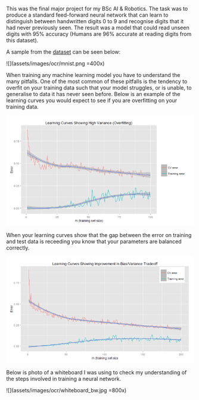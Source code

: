 This was the final major project for my BSc AI & Robotics. The task was to
produce a standard feed-forward neural network that can learn to distinguish
between handwritten digits 0 to 9 and recognise digits that it had never
previously seen. The result was a model that could read unseen digits with 95%
accuracy (Humans are 96% accurate at reading digits from this dataset).

A sample from the [dataset](http://yann.lecun.com/exdb/mnist/) can be seen
below:

![](assets/images/ocr/mnist.png =400x)

When training any machine learning model you have to understand the many
pitfalls. One of the most common of these pitfalls is the tendency to overfit
on your training data such that your model struggles, or is unable, to
generalise to data it has never seen before. Below is an example of the
learning curves you would expect to see if you are overfitting on your training
data.

![](assets/images/ocr/1-mnist_learning_curve-hi_variance.png)

When your learning curves show that the gap between the error on training and
test data is receeding you know that your parameters are balanced correctly.

![](assets/images/ocr/4-mnist_learning_curves-balance.png)

Below is photo of a whiteboard I was using to check my understanding of the
steps involved in training a neural network.

![](assets/images/ocr/whiteboard_bw.jpg =800x)

